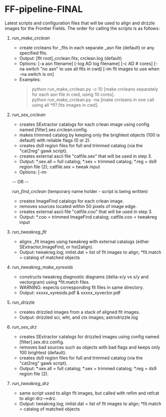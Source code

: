FF-pipeline-FINAL
=================
Latest scripts and configuration files that will be used to align and drizzle images for the Frontier Fields. The order for calling the scripts is as follows:

1. *run_make_crclean*
    * create crcleans for _flts in each separate _asn file (default) or any specified flts.
    * Output: [flt root]_crclean.fits; crclean.log (default)
    * Options: [-a asn filename] [-log  AD log filename] [-c  AD # cores] 
               [-na switch "no asn" to use all flts in cwd] [-im  flt images to use when -na switch is on]
    * Examples:  
         >python run_make_crclean.py -c 10  [make crcleans separately for each asn file in cwd, using 10 cores].  
         >python run_make_crclean.py -na    [make crcleans in one call using all *fl?.fits images in cwd].

2. *run_sex_crclean*
    * creates SExtractor catalogs for each crlean image using config named [filter].sex.crclean.config.
    * makes trimmed catalog by keeping only the brightest objects (100 is default) with reliable flags (0 or 2).
    * creates ds9 region files for full and trimmed catalog (via the "cat2reg" gawk script).
    * creates external ascii file "catfile.sex" that will be used in step 3.
    * Output: *.sex.all = full catalog; *.sex = trimmed catalog; *.reg = ds9 region file (2); catfile.sex = tweak input
    * Options: [-im 

    -- OR --

   *run_find_crclean* (temporary name holder - script is being written)
    * creates ImageFind catalogs for each crlean image.
    * removes sources located within 50 pixels of image edge.
    * creates external ascii file "catfile.coo" that will be used in step 3.
    * Output: *.coo = trimmed ImageFind catalog; catfile.coo = tweakreg input

3. *run_tweakreg_flt*
    * aligns _flt images using tweakreg with external catalogs (either SExtractor,ImageFind, or hst2align).
    * Output: tweakreg.log; imlist.dat = list of flt images to align; *fit.match = catalog of matched objects

4. *run_tweakreg_make_xyresids*
    * constructs tweakreg diagnostic diagrams (delta-x/y vs x/y and vectorgram) using *fit.match files.
    * WARNING: expects corresponding flt files in same directory.
    * Output: xxxxx_xyresids.pdf & xxxxx_xyvector.pdf

5. *run_drizzle*
    * creates drizzled images from a stack of aligned flt images.
    * Output: drizzled sci, wht, and ctx images; astrodrizzle.log

6. *run_sex_drz*
    * creates SExtractor catalogs for drizzled images using config named [filter].sex.drz.config.
    * removes bad sources such as objects with bad flags and keeps only 100 brightest (default).
    * creates ds9 region files for full and trimmed catalog (via the "cat2reg" gawk script).
    * Output: *.sex.all = full catalog; *.sex = trimmed catalog; *.reg = ds9 region file (2).

7. *run_tweakreg_drz*
    * same script used to align flt images, but called with refim and refcat to align drz-->drz.
    * Output: tweakreg.log; imlist.dat = list of flt images to align; *fit.match = catalog of matched objects





